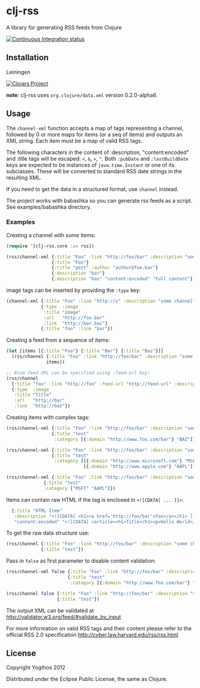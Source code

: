 # clj-rss

A library for generating RSS feeds from Clojure

[![Continuous Integration status](https://secure.travis-ci.org/yogthos/clj-rss.png)](http://travis-ci.org/yogthos/clj-rss)

## Installation

Leiningen

[![Clojars Project](http://clojars.org/clj-rss/latest-version.svg)](http://clojars.org/clj-rss)

**note**: clj-rss uses `org.clojure/data.xml` version 0.2.0-alpha6.

## Usage

The `channel-xml` function accepts a map of tags representing a channel, followed by 0 or more maps for items (or a seq of items) and outputs an XML string.
Each item must be a map of valid RSS tags.

The following characters in the content of :description, "content:encoded" and :title tags will be escaped: `<`, `&`, `>`, `"`. Both `:pubDate` and `:lastBuildDate` keys are expected to be instances
of `java.time.Instant` or one of its subclasses. These will be converted to standard RSS date strings in the resulting XML.

If you need to get the data in a structured format, use `channel` instead.

The project works with babashka so you can generate rss feeds as a script.
See examples/babashka directory.

### Examples

Creating a channel with some items:
```clojure
(require '[clj-rss.core :as rss])

(rss/channel-xml {:title "Foo" :link "http://foo/bar" :description "some channel"}
                 {:title "Foo"}
                 {:title "post" :author "author@foo.bar"}
                 {:description "bar"}
                 {:description "baz" "content:encoded" "Full content"})
```

image tags can be inserted by providing the `:type` key:
```clojure
(channel-xml {:title "Foo" :link "http://x" :description "some channel"}
             {:type  :image
              :title "image"
              :url   "http://foo.bar"
              :link  "http://bar.baz"}
             {:title "foo" :link "bar"})
```

Creating a feed from a sequence of items:
```clojure
(let [items [{:title "Foo"} {:title "Bar"} {:title "Baz"}]]
  (rss/channel {:title "Foo" :link "http://foo/bar" :description "some channel"}
               items))

;; Atom feed URL can be specified using :feed-url key:
(rss/channel
  {:title "foo" :link "http://foo" :feed-url "http://feed-url" :description "bar"}
  {:type  :image
   :title "Title"
   :url   "http://bar"
   :link  "http://baz"})
```

Creating items with complex tags:
```clojure
(rss/channel-xml {:title "Foo" :link "http://foo/bar" :description "some channel"}
                 {:title "test"
                  :category [{:domain "http://www.foo.com/bar"} "BAZ"]})

(rss/channel-xml {:title "Foo" :link "http://foo/bar" :description "some channel"}
                 {:title "test"
                  :category [[{:domain "http://www.microsoft.com"} "MSFT"]
                             [{:domain "http://www.apple.com"} "AAPL"]]})

(rss/channel-xml {:title "Foo" :link "http://foo/bar" :description "some channel"}
              {:title "test"
              :category ["MSFT" "AAPL"]})
```

Items can contain raw HTML if the tag is enclosed in `<![CDATA[ ... ]]>`:
```clojure
  {:title "HTML Item"
   :description "<![CDATA[ <h1><a href='http://foo/bar'>Foo</a></h1> ]]>"
   "content:encoded" "<![CDATA[ <article><h1>Title</h1><p>Hello World</p></article> ]]>"}
```

To get the raw data structure use:
```clojure
(rss/channel {:title "Foo" :link "http://foo/bar" :description "some channel"}
             {:title "test"})
```

Pass in `false` as first parameter to disable content validation:
```clojure
(rss/channel-xml false {:title "Foo" :link "http://foo/bar" :description "some channel"}
                       {:title "test"
                        :category [{:domain "http://www.foo.com/bar"} "BAZ"]})

(rss/channel false {:title "Foo" :link "http://foo/bar" :description "some channel"}
                   {:title "test"})
```

The output XML can be validated at http://validator.w3.org/feed/#validate_by_input

For more information on valid RSS tags and their content please refer to the official RSS 2.0 specification http://cyber.law.harvard.edu/rss/rss.html

## License

Copyright Yogthos 2012

Distributed under the Eclipse Public License, the same as Clojure.
